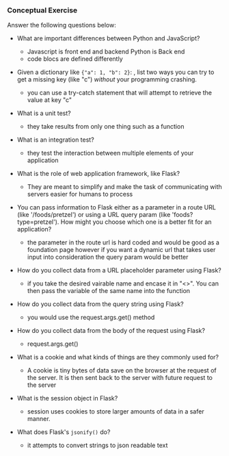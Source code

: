 ### Conceptual Exercise

Answer the following questions below:

- What are important differences between Python and JavaScript?
  - Javascript is front end and backend  Python is Back end
  - code blocs are defined differently

- Given a dictionary like ``{"a": 1, "b": 2}``: , list two ways you
  can try to get a missing key (like "c") *without* your programming
  crashing.
  
  - you can use a try-catch statement that will attempt to retrieve the value
  at key "c"

- What is a unit test?
  - they take results from only one thing such as a function

- What is an integration test?
  - they test the interaction between multiple elements of your application

- What is the role of web application framework, like Flask?
  - They are meant to simplify and make the task of communicating with servers
  easier for humans to process

- You can pass information to Flask either as a parameter in a route URL
  (like '/foods/pretzel') or using a URL query param (like
  'foods?type=pretzel'). How might you choose which one is a better fit
  for an application?
  - the parameter in the route url is hard coded and would be good as a foundation page
  however if you want a dynamic url that takes user input into consideration the query
  param would be better

- How do you collect data from a URL placeholder parameter using Flask?
  - if you take the desired vairable name and encase it in "<>". You can
  then pass the variable of the same name into the function

- How do you collect data from the query string using Flask?
  - you would use the request.args.get() method

- How do you collect data from the body of the request using Flask?
  - request.args.get()

- What is a cookie and what kinds of things are they commonly used for?
  - A cookie is tiny bytes of data save on the browser at the request of the server.
  It is then sent back to the server with future request to the server

- What is the session object in Flask?
  - session uses cookies to store larger amounts of data in a safer manner.

- What does Flask's `jsonify()` do?
  - it attempts to convert strings to json readable text
